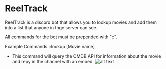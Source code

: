 # ReelTrack
ReelTrack is a discord bot that allows you to lookup movies and add them into a list that anyone in thge server can see.

All commands for the bot must be prepended with "::".

Example Commands
::lookup [Movie name]
- This command will query the OMDB API for information about the movie and repy in the channel with an embed.
![alt text](screenshots/list.png)
